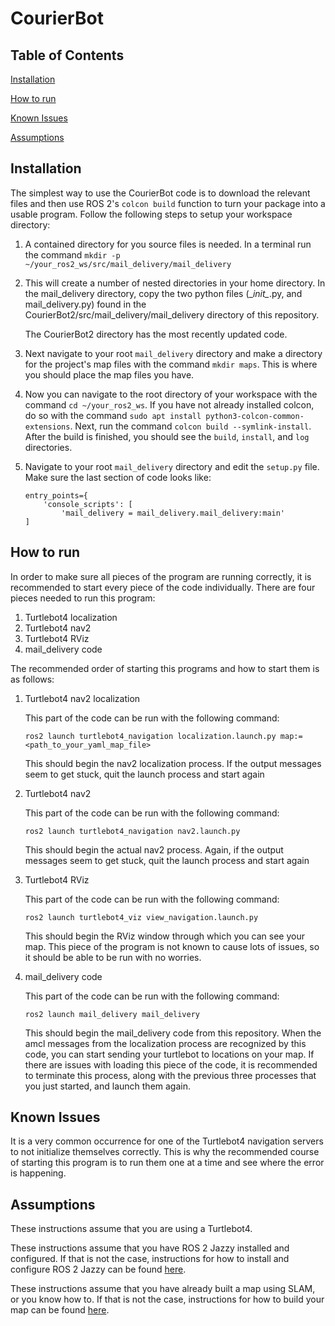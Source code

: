 # CourierBot

## Table of Contents

[Installation](##installation)

[How to run](##how-to-run)

[Known Issues](##known-issues)

[Assumptions](##assumptions)

## Installation

The simplest way to use the CourierBot code is to download the relevant files and then use ROS 2's `colcon build` function to turn
your package into a usable program. Follow the following steps to setup your workspace directory:

    
1. A contained directory for you source files is needed. In a terminal run the 
    command `mkdir -p ~/your_ros2_ws/src/mail_delivery/mail_delivery`

2. This will create a number of nested directories in your home directory. In the mail_delivery
    directory, copy the two python files (\__init\__.py, and mail_delivery.py) found in the 
    CourierBot2/src/mail_delivery/mail_delivery directory of this repository.

   The CourierBot2 directory has the most recently updated code.

4. Next navigate to your root `mail_delivery` directory and make a directory for the project's 
    map files with the command `mkdir maps`. This is where you should place the map files you 
    have.

5. Now you can navigate to the root directory of your workspace with the command `cd ~/your_ros2_ws`.
    If you have not already installed colcon, do so with the command `sudo apt install python3-colcon-common-extensions`.
    Next, run the command `colcon build --symlink-install`.
    After the build is finished, you should see the `build`, `install`, and `log` directories. 

6. Navigate to your root `mail_delivery` directory and edit the `setup.py` file. Make sure the 
    last section of code looks like:
    ```
    entry_points={
        'console_scripts': [
            'mail_delivery = mail_delivery.mail_delivery:main'
    ]
   ```


## How to run

In order to make sure all pieces of the program are running correctly, it is 
recommended to start every piece of the code individually. There are four pieces needed
to run this program:

1. Turtlebot4 localization
2. Turtlebot4 nav2
3. Turtlebot4 RViz
4. mail_delivery code

The recommended order of starting this programs and how to start them is as follows:

1. Turtlebot4 nav2 localization

    This part of the code can be run with the following command:
    ```
   ros2 launch turtlebot4_navigation localization.launch.py map:=<path_to_your_yaml_map_file>
   ```
    This should begin the nav2 localization process. If the output messages seem to get stuck,
    quit the launch process and start again

2. Turtlebot4 nav2

    This part of the code can be run with the following command:
    ```
   ros2 launch turtlebot4_navigation nav2.launch.py
   ```
    This should begin the actual nav2  process. Again, if the output messages seem to get stuck,
    quit the launch process and start again

3. Turtlebot4 RViz

    This part of the code can be run with the following command:
    ```
   ros2 launch turtlebot4_viz view_navigation.launch.py
   ```
    This should begin the RViz window through which you can see your map. This piece of the
    program is not known to cause lots of issues, so it should be able to be run with no worries.

4. mail_delivery code

    This part of the code can be run with the following command:
    ```
   ros2 launch mail_delivery mail_delivery
   ```
    This should begin the mail_delivery code from this repository. When the amcl messages from the
    localization process are recognized by this code, you can start sending your turtlebot to locations
    on your map. If there are issues with loading this piece of the code, it is recommended to terminate
    this process, along with the previous three processes that you just started, and launch them again.


## Known Issues

It is a very common occurrence for one of the Turtlebot4 navigation servers to not initialize themselves
correctly. This is why the recommended course of starting this program is to run them one at a time and see
where the error is happening. 

## Assumptions

These instructions assume that you are using a Turtlebot4.

These instructions assume that you have ROS 2 Jazzy installed and configured. 
If that is not the case, instructions for how to install and configure ROS 2 Jazzy can be found 
[here](https://docs.ros.org/en/jazzy/Tutorials.html "ROS 2 Tutorials").

These instructions assume that you have already built a map using SLAM, or you know how to. 
If that is not the case, instructions for how to build your map can be found 
[here](https://turtlebot.github.io/turtlebot4-user-manual/tutorials/generate_map.html "Turtlebot4 map generation instructions").
